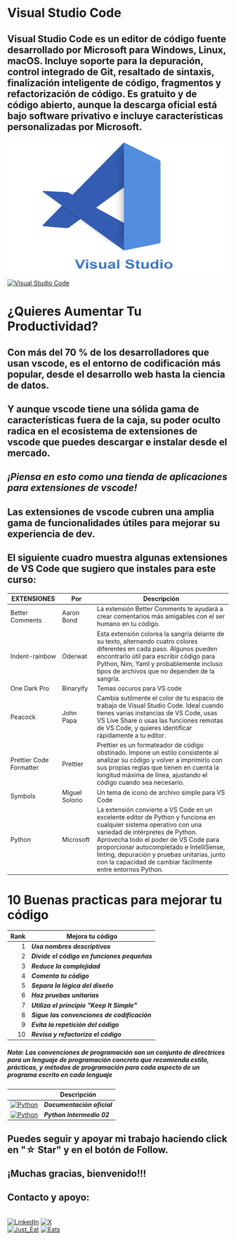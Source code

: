 # Visual Studio Code
## Visual Studio Code es un editor de código fuente desarrollado por Microsoft para Windows, Linux, macOS. Incluye soporte para la depuración, control integrado de Git, resaltado de sintaxis, finalización inteligente de código, fragmentos y refactorización de código. Es gratuito y de código abierto,​ aunque la descarga oficial está bajo software privativo e incluye características personalizadas por Microsoft.
<img src="../imagenes/2.-VSCode.png" width="700" height="300">

[![Visual Studio Code](https://img.shields.io/badge/Visual%20Studio%20Code-0078d7.svg?style=for-the-badge&logo=visual-studio-code&logoColor=white)](https://code.visualstudio.com)


# ¿Quieres Aumentar Tu Productividad?
## Con más del 70 % de los desarrolladores que usan vscode, es el entorno de codificación más popular, desde el desarrollo web hasta la ciencia de datos.

## Y aunque vscode tiene una sólida gama de características fuera de la caja, su poder oculto radica en el ecosistema de extensiones de vscode que puedes descargar e instalar desde el mercado.

## ***¡Piensa en esto como una tienda de aplicaciones para extensiones de vscode!***

## Las extensiones de vscode cubren una amplia gama de funcionalidades útiles para mejorar su experiencia de dev.

## El siguiente cuadro muestra algunas extensiones de VS Code que sugiero que instales para este curso:

| EXTENSIONES | Por |Descripción|
|----|---------------|--------------|
| Better Comments | Aaron Bond |La extensión Better Comments te ayudará a crear comentarios más amigables con el ser humano en tu código.|
| Indent-rainbow | Oderwat |Esta extensión colorea la sangría delante de su texto, alternando cuatro colores diferentes en cada paso. Algunos pueden encontrarlo útil para escribir código para Python, Nim, Yaml y probablemente incluso tipos de archivos que no dependen de la sangría.|
| One Dark Pro | Binaryify |Temas oscuros para VS code|
| Peacock | John Papa |Cambia sutilmente el color de tu espacio de trabajo de Visual Studio Code. Ideal cuando tienes varias instancias de VS Code, usas VS Live Share o usas las funciones remotas de VS Code, y quieres identificar rápidamente a tu editor.|
| Prettier Code Formatter | Prettier |Prettier es un formateador de código obstinado. Impone un estilo consistente al analizar su código y volver a imprimirlo con sus propias reglas que tienen en cuenta la longitud máxima de línea, ajustando el código cuando sea necesario.|
| Symbols | Miguel Solorio |Un tema de icono de archivo simple para VS Code|
| Python | Microsoft |La extensión convierte a VS Code en un excelente editor de Python y funciona en cualquier sistema operativo con una variedad de intérpretes de Python. Aprovecha todo el poder de VS Code para proporcionar autocompletado e IntelliSense, linting, depuración y pruebas unitarias, junto con la capacidad de cambiar fácilmente entre entornos Python.|


# 10 Buenas practicas para mejorar tu código

| Rank | Mejora tu código |
|-----:|---------------|
|     1| ***Usa nombres descriptivos*** |
|     2| ***Divide el código en funciones pequeñas*** |
|     3| ***Reduce la complejidad*** |
|     4| ***Comenta tu código*** |
|     5| ***Separa la lógica del diseño*** |
|     6| ***Haz pruebas unitarias*** |
|     7| ***Utiliza el principio "Keep It Simple"*** |
|     8| ***Sigue las convenciones de codificación*** |
|     9| ***Evita la repetición del código*** |
|     10| ***Revisa y refactoriza el código*** |

##### ***Nota: Las convenciones de programación son un conjunto de directrices para un lenguaje de programación concreto que recomienda estilo, prácticas, y métodos de programación para cada aspecto de un programa escrito en cada lenguaje***

|  | Descripción |
|-----:|---------------|
| [![Python](https://img.shields.io/badge/python-3670A0?style=for-the-badge&logo=python&logoColor=ffdd54)](https://entrenamiento-python-basico.readthedocs.io/es/3.7/leccion1/index.html#) | ***Documentación oficial*** |
| [![Python](https://img.shields.io/badge/python-3670A0?style=for-the-badge&logo=python&logoColor=ffdd54)](../Python_NI/Python_NI01.md) | ***Python Intermedio 02*** |

## Puedes seguir y apoyar mi trabajo haciendo click en "☆ Star" y en el botón de Follow.
## ¡Muchas gracias, bienvenido!!!

## Contacto y apoyo:

<br>[![LinkedIn](https://img.shields.io/badge/Oscar_Florin-0077B5?style=for-the-badge&logo=linkedin&logoColor=white&labelColor=101010)](https://www.linkedin.com/in/oscarflorincontreras)
[![X](https://img.shields.io/badge/DevozzCloud-%23000000.svg?style=for-the-badge&logo=X&logoColor=white)](https://twitter.com/DevozzCloud)</br>
[![Just_Eat](https://img.shields.io/badge/🌮_Donaciones_para_tacos-7A1FA2?style=for-the-badge&logo=)](https://paypal.me/OscarFlorin?country.x=MX&locale.x=es_XC)
[![Eats](https://img.shields.io/badge/🐈_Donaciones_para_gatos-black?style=for-the-badge&logo=)](https://paypal.me/OscarFlorin?country.x=MX&locale.x=es_XC)